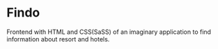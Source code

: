 # Findo
Frontend with HTML and CSS(SaSS) of an imaginary application to find information about resort and hotels.
